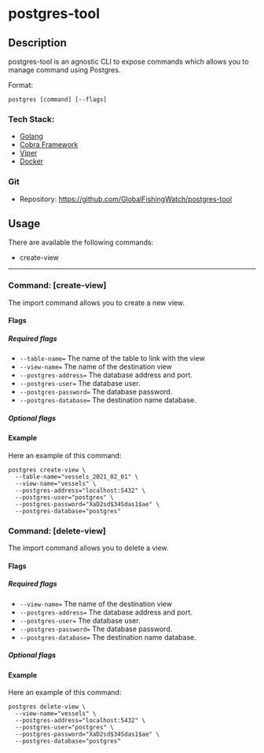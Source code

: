 # postgres-tool

## Description

postgres-tool is an agnostic CLI to expose commands which allows you to manage command using Postgres.

Format:
```
postgres [command] [--flags]
```

### Tech Stack:
* [Golang](https://golang.org/doc/)
* [Cobra Framework](https://github.com/spf13/cobra#working-with-flags)
* [Viper](https://github.com/spf13/viper)
* [Docker](https://docs.docker.com/)

### Git
* Repository:
  https://github.com/GlobalFishingWatch/postgres-tool

## Usage

There are available the following commands:
* create-view

---

### Command: [create-view]

The import command allows you to create a new view.

#### Flags
##### Required flags
- `--table-name=` The name of the table to link with the view
- `--view-name=` The name of the destination view
- `--postgres-address=` The database address and port.
- `--postgres-user=` The database user.
- `--postgres-password=` The database password.
- `--postgres-database=` The destination name database.

##### Optional flags

#### Example
Here an example of this command:
```
postgres create-view \
  --table-name="vessels_2021_02_01" \
  --view-name="vessels" \
  --postgres-address="localhost:5432" \
  --postgres-user="postgres" \
  --postgres-password="XaD2sd$34Sdas1$ae" \
  --postgres-database="postgres" 
```


### Command: [delete-view]

The import command allows you to delete a view.

#### Flags
##### Required flags
- `--view-name=` The name of the destination view
- `--postgres-address=` The database address and port.
- `--postgres-user=` The database user.
- `--postgres-password=` The database password.
- `--postgres-database=` The destination name database.

##### Optional flags

#### Example
Here an example of this command:
```
postgres delete-view \
  --view-name="vessels" \
  --postgres-address="localhost:5432" \
  --postgres-user="postgres" \
  --postgres-password="XaD2sd$34Sdas1$ae" \
  --postgres-database="postgres" 
```

